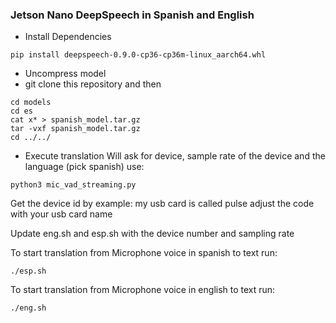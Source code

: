 ### Jetson Nano DeepSpeech in Spanish and English


* Install Dependencies
```
pip install deepspeech-0.9.0-cp36-cp36m-linux_aarch64.whl
```

* Uncompress model
* git clone this repository and then
```
cd models
cd es
cat x* > spanish_model.tar.gz
tar -vxf spanish_model.tar.gz
cd ../../
```

* Execute translation
Will ask for device, sample rate of the device and the language (pick spanish)
use:
```
python3 mic_vad_streaming.py 
```

Get the device id by example: my usb card is called pulse adjust the code with your usb card name

Update eng.sh and esp.sh with the device number and sampling rate

To start translation from Microphone voice in spanish to text run:

```
./esp.sh
```

To start translation from Microphone voice in english to text run:
```
./eng.sh
```
